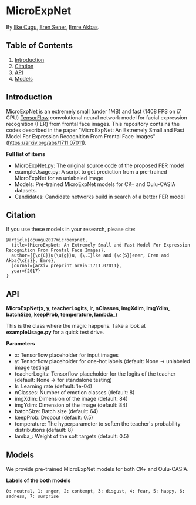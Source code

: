 # MicroExpNet

By [Ilke Cugu](https://scholar.google.com.tr/citations?user=v6YG0YEAAAAJ&hl=en), [Eren Sener](https://scholar.google.com.tr/citations?user=xDRyyxoAAAAJ&hl=en), [Emre Akbas](http://user.ceng.metu.edu.tr/~emre/).

## Table of Contents

1. [Introduction](#introduction)
2. [Citation](#citation)
3. [API](#api)
4. [Models](#models)

## Introduction

MicroExpNet is an extremely small (under 1MB) and fast (1408 FPS on i7 CPU) [TensorFlow](https://www.tensorflow.org/) convolutional neural network model for facial expression recognition (FER) from frontal face images.  This repository contains the codes described in the paper "MicroExpNet: An Extremely Small and Fast Model For Expression Recognition From Frontal Face Images" (https://arxiv.org/abs/1711.07011).

**Full list of items**
  * MicroExpNet.py: The original source code of the proposed FER model
  * exampleUsage.py: A script to get prediction from a pre-trained MicroExpNet for an unlabeled image
  * Models: Pre-trained MicroExpNet models for CK+ and Oulu-CASIA datasets.
  * Candidates: Candidate networks build in search of a better FER model
  
## Citation

If you use these models in your research, please cite:

```
@article{ccuugu2017microexpnet,
  title={MicroExpNet: An Extremely Small and Fast Model For Expression Recognition From Frontal Face Images},
  author={{\c{C}}u{\u{g}}u, {\.I}lke and {\c{S}}ener, Eren and Akba{\c{s}}, Emre},
  journal={arXiv preprint arXiv:1711.07011},
  year={2017}
}
```

## API
**MicroExpNet(x, y, teacherLogits, lr, nClasses, imgXdim, imgYdim, batchSize, keepProb, temperature, lambda_)**

This is the class where the magic happens. Take a look at **exampleUsage.py** for a quick test drive.

**Parameters**
  - x: Tensorflow placeholder for input images 
  - y: Tensorflow placeholder for one-hot labels (default: None -> unlabeled image testing)
  - teacherLogits: Tensorflow placeholder for the logits of the teacher (default: None -> for standalone testing)
  - lr: Learning rate (default: 1e-04)
  - nClasses: Number of emotion classes (default: 8)
  - imgXdim: Dimension of the image (default: 84)
  - imgYdim: Dimension of the image (default: 84)
  - batchSize: Batch size (default: 64)
  - keepProb: Dropout (default: 0.5)
  - temperature: The hyperparameter to soften the teacher's probability distributions (default: 8)
  - lamba_: Weight of the soft targets (default: 0.5)

## Models

We provide pre-trained MicroExpNet models for both CK+ and Oulu-CASIA.

**Labels of the both models**

`0: neutral, 1: anger, 2: contempt, 3: disgust, 4: fear, 5: happy, 6: sadness, 7: surprise`
